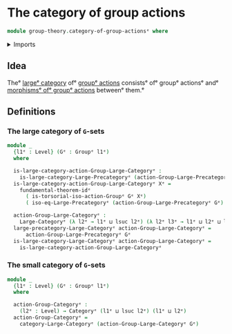 # The category of group actions

```agda
module group-theory.category-of-group-actionsᵉ where
```

<details><summary>Imports</summary>

```agda
open import category-theory.categoriesᵉ
open import category-theory.isomorphisms-in-large-precategoriesᵉ
open import category-theory.large-categoriesᵉ
open import category-theory.large-precategoriesᵉ
open import category-theory.precategoriesᵉ

open import foundation.dependent-pair-typesᵉ
open import foundation.fundamental-theorem-of-identity-typesᵉ
open import foundation.universe-levelsᵉ

open import group-theory.group-actionsᵉ
open import group-theory.groupsᵉ
open import group-theory.homomorphisms-group-actionsᵉ
open import group-theory.isomorphisms-group-actionsᵉ
open import group-theory.precategory-of-group-actionsᵉ
```

</details>

## Idea

Theᵉ [largeᵉ category](category-theory.large-categories.mdᵉ) ofᵉ
[groupᵉ actions](group-theory.group-actions.mdᵉ) consistsᵉ ofᵉ groupᵉ actionsᵉ andᵉ
[morphismsᵉ ofᵉ groupᵉ actions](group-theory.homomorphisms-group-actions.mdᵉ)
betweenᵉ them.ᵉ

## Definitions

### The large category of `G`-sets

```agda
module _
  {l1ᵉ : Level} (Gᵉ : Groupᵉ l1ᵉ)
  where

  is-large-category-action-Group-Large-Categoryᵉ :
    is-large-category-Large-Precategoryᵉ (action-Group-Large-Precategoryᵉ Gᵉ)
  is-large-category-action-Group-Large-Categoryᵉ Xᵉ =
    fundamental-theorem-idᵉ
      ( is-torsorial-iso-action-Groupᵉ Gᵉ Xᵉ)
      ( iso-eq-Large-Precategoryᵉ (action-Group-Large-Precategoryᵉ Gᵉ) Xᵉ)

  action-Group-Large-Categoryᵉ :
    Large-Categoryᵉ (λ l2ᵉ → l1ᵉ ⊔ lsuc l2ᵉ) (λ l2ᵉ l3ᵉ → l1ᵉ ⊔ l2ᵉ ⊔ l3ᵉ)
  large-precategory-Large-Categoryᵉ action-Group-Large-Categoryᵉ =
      action-Group-Large-Precategoryᵉ Gᵉ
  is-large-category-Large-Categoryᵉ action-Group-Large-Categoryᵉ =
    is-large-category-action-Group-Large-Categoryᵉ
```

### The small category of `G`-sets

```agda
module _
  {l1ᵉ : Level} (Gᵉ : Groupᵉ l1ᵉ)
  where

  action-Group-Categoryᵉ :
    (l2ᵉ : Level) → Categoryᵉ (l1ᵉ ⊔ lsuc l2ᵉ) (l1ᵉ ⊔ l2ᵉ)
  action-Group-Categoryᵉ =
    category-Large-Categoryᵉ (action-Group-Large-Categoryᵉ Gᵉ)
```